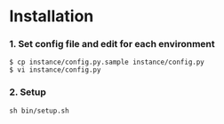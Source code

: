 Installation
============

### 1. Set config file and edit for each environment ###

~~~~
$ cp instance/config.py.sample instance/config.py
$ vi instance/config.py
~~~~

### 2. Setup ###

~~~~
sh bin/setup.sh
~~~~
